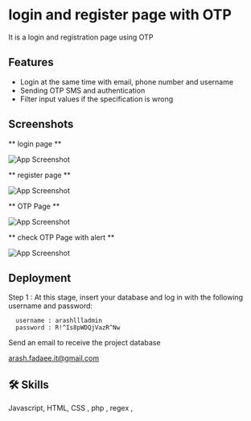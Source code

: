 
# login and register page with OTP

It is a login and registration page using OTP

## Features

- Login at the same time with email, phone number and username
- Sending OTP SMS and authentication
- Filter input values ​​if the specification is wrong


## Screenshots

** login page **

![App Screenshot](https://dl.volnamusic.ir/project-img/otp/1.png)


** register page **

![App Screenshot](https://dl.volnamusic.ir/project-img/otp/2.png)


** OTP Page **


![App Screenshot](https://dl.volnamusic.ir/project-img/otp/3.png)


** check OTP Page with alert **


![App Screenshot](https://dl.volnamusic.ir/project-img/otp/4.png)

## Deployment


Step 1 : At this stage, insert your database and log in with the following username and password:


```
  username : arashllladmin
  password : R!^Is8pWDQjVazR^Nw
```

Send an email to receive the project database

arash.fadaee.it@gmail.com


## 🛠 Skills
Javascript, HTML, CSS , php , regex , 

